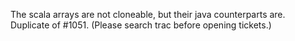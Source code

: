 The scala arrays are not cloneable, but their java counterparts are.
Duplicate of #1051.  (Please search trac before opening tickets.)
